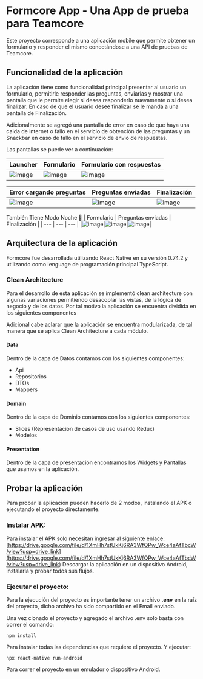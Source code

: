# Formcore App - Una App de prueba para Teamcore
Este proyecto corresponde a una aplicación mobile que permite obtener un formulario y responder el mismo conectándose a una API de pruebas de Teamcore.

## Funcionalidad de la aplicación

La aplicación tiene como funcionalidad principal presentar al usuario un formulario, permitirle responder las preguntas,
enviarlas y mostrar una pantalla que le permite elegir si desea responderlo nuevamente o si desea finalizar.
En caso de que el usuario desee finalizar se le manda a una pantalla de Finalización.

Adicionalmente se agregó una pantalla de error en caso de que haya una caida de internet o fallo en el servicio de obtención de las preguntas
y un Snackbar en caso de fallo en el servicio de envio de respuestas.

Las pantallas se puede ver a continuación:

| Launcher     | Formulario | Formulario con respuestas |
| ---      | ---       | --- |
| ![image](https://github.com/diegocalero0/FormCore/assets/20039102/668f0da2-73fe-4bab-80e7-c8b74466bc83) |![image](https://github.com/diegocalero0/FormCore/assets/20039102/d61877db-855e-4a04-81ff-397098cf5b8c)|![image](https://github.com/diegocalero0/FormCore/assets/20039102/691b0b7c-ac56-4dba-a676-956ca533ec5b) |

| Error cargando preguntas     | Preguntas enviadas | Finalización |
| ---      | ---       | --- |
|![image](https://github.com/diegocalero0/FormCore/assets/20039102/fbf736d1-5791-42d0-9c97-f546f3077068)|![image](https://github.com/diegocalero0/FormCore/assets/20039102/f287380f-6677-49e4-a241-02f9699f253e)|![image](https://github.com/diegocalero0/FormCore/assets/20039102/f984f69c-256a-4cb2-9902-7f49d9985aa9)|


También Tiene Modo Noche 🌙
| Formulario     | Preguntas enviadas | Finalización |
| ---      | ---       | --- |
|![image](https://github.com/diegocalero0/FormCore/assets/20039102/25c2f2c8-9722-4a65-b786-681b3a4ae142)|![image](https://github.com/diegocalero0/FormCore/assets/20039102/8ec371a2-0a5a-4c91-871b-9feef75c0483)|![image](https://github.com/diegocalero0/FormCore/assets/20039102/d21a02c5-17f7-4194-8610-6bcad23cf7b6)|


## Arquitectura de la aplicación
Formcore fue desarrollada utilizando React Native en su versión 0.74.2 y utilizando como lenguage de programación principal TypeScript.

### Clean Architecture
Para el desarrollo de esta aplicación se implementó clean architecture con algunas variaciones permitiendo desacoplar las vistas, de la lógica de negocio y de los datos. Por tal motivo la aplicación se encuentra dividida en los siguientes componentes

Adicional cabe aclarar que la aplicación se encuentra modularizada, de tal manera que se aplica Clean Architecture a cada módulo.

#### Data
Dentro de la capa de Datos contamos con los siguientes componentes:

* Api
* Repositorios
* DTOs
* Mappers

#### Domain
Dentro de la capa de Dominio contamos con los siguientes componentes:

* Slices (Representación de casos de uso usando Redux)
* Modelos

#### Presentation

Dentro de la capa de presentación encontramos los Widgets y Pantallas que usamos en la aplicación.

## Probar la aplicación

Para probar la aplicación pueden hacerlo de 2 modos, instalando el APK o ejecutando el proyecto directamente.

### Instalar APK:

Para instalar el APK solo necesitan ingresar al siguiente enlace: [https://drive.google.com/file/d/1XmHh7stUkKj6RA3WfQPw_Wce4aAfTbcW/view?usp=drive_link](https://drive.google.com/file/d/1XmHh7stUkKj6RA3WfQPw_Wce4aAfTbcW/view?usp=drive_link)
Descargar la aplicación en un dispositivo Android, instalarla y probar todos sus flujos.

### Ejecutar el proyecto:
Para la ejecución del proyecto es importante tener un archivo **.env** en la raíz del proyecto, dicho archivo ha sido compartido en el Email enviado.

Una vez clonado el proyecto y agregado el archivo .env solo basta con correr el comando:
```
npm install
```

Para instalar todas las dependencias que requiere el proyecto. Y ejecutar:
```
npx react-native run-android
```
Para correr el proyecto en un emulador o dispositivo Android.
